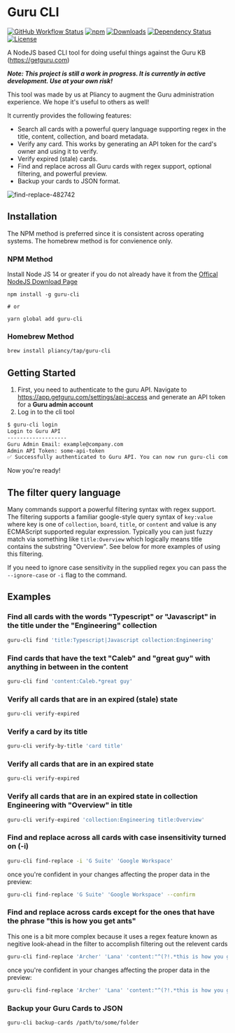 
# Guru CLI

[![GitHub Workflow Status](https://img.shields.io/github/workflow/status/pliancy/guru-cli/CI)](https://github.com/pliancy/timelyapp-sdk)
[![npm](https://img.shields.io/npm/v/guru-cli.svg)](https://www.npmjs.com/package/guru-cli)
[![Downloads](https://img.shields.io/npm/dm/guru-cli.svg)](https://www.npmjs.com/package/guru-cli)
[![Dependency Status](https://img.shields.io/david/pliancy/guru-cli)](https://david-dm.org/pliancy/guru-cli)
[![License](https://img.shields.io/github/license/pliancy/guru-cli)](https://www.npmjs.com/package/guru-cli)

A NodeJS based CLI tool for doing useful things against the Guru KB (<https://getguru.com>)

**_Note: This project is still a work in progress. It is currently in active development. Use at your own risk!_**

This tool was made by us at Pliancy to augment the Guru administration experience. We hope it's useful to others as well!

It currently provides the following features:

- Search all cards with a powerful query language supporting regex in the title, content, collection, and board metadata.
- Verify any card. This works by generating an API token for the card's owner and using it to verify.
- Verify expired (stale) cards.
- Find and replace across all Guru cards with regex support, optional filtering, and powerful preview.
- Backup your cards to JSON format.

![find-replace-482742](https://user-images.githubusercontent.com/34489899/112241533-a8d31e80-8c07-11eb-874a-1a22d26097e4.gif)

## Installation

The NPM method is preferred since it is consistent across operating systems. The homebrew method is for convienence only.

### NPM Method

Install Node JS 14 or greater if you do not already have it from the [Offical NodeJS Download Page](https://nodejs.org/en/download/)

```shell
npm install -g guru-cli

# or

yarn global add guru-cli
```

### Homebrew Method

```bash
brew install pliancy/tap/guru-cli
```

## Getting Started

1. First, you need to authenticate to the guru API. Navigate to <https://app.getguru.com/settings/api-access> and generate an API token for a **Guru admin account**
2. Log in to the cli tool

```bash
$ guru-cli login
Login to Guru API
-------------------
Guru Admin Email: example@company.com
Admin API Token: some-api-token
✅ Successfully authenticated to Guru API. You can now run guru-cli commands.
```

Now you're ready!

## The filter query language

Many commands support a powerful filtering syntax with regex support. The filtering supports a familiar google-style query syntax of `key:value` where key is one of `collection`, `board`, `title`, or `content` and value is any ECMAScript supported regular expression. Typically you can just fuzzy match via something like `title:Overview` which logically means title contains the substring "Overview". See below for more examples of using this filtering.

If you need to ignore case sensitivity in the supplied regex you can pass the `--ignore-case` or `-i` flag to the command.

## Examples

### Find all cards with the words "Typescript" or "Javascript" in the title under the "Engineering" collection

```bash
guru-cli find 'title:Typescript|Javascript collection:Engineering'
```

### Find cards that have the text "Caleb" and "great guy" with anything in between in the content

```bash
guru-cli find 'content:Caleb.*great guy'
```

### Verify all cards that are in an expired (stale) state

```bash
guru-cli verify-expired
```

### Verify a card by its title

```bash
guru-cli verify-by-title 'card title'
```

### Verify all cards that are in an expired state

```bash
guru-cli verify-expired
```

### Verify all cards that are in an expired state in collection Engineering with "Overview" in title

```bash
guru-cli verify-expired 'collection:Engineering title:Overview'
```

### Find and replace across all cards with case insensitivity turned on (-i)

```bash
guru-cli find-replace -i 'G Suite' 'Google Workspace'
```

once you're confident in your changes affecting the proper data in the preview:

```bash
guru-cli find-replace 'G Suite' 'Google Workspace' --confirm
```

### Find and replace across cards except for the ones that have the phrase "this is how you get ants"

This one is a bit more complex because it uses a regex feature known as negitive look-ahead in the filter to accomplish filtering out the relevent cards

```bash
guru-cli find-replace 'Archer' 'Lana' 'content:"^(?!.*this is how you get ants)"'
```

once you're confident in your changes affecting the proper data in the preview:

```bash
guru-cli find-replace 'Archer' 'Lana' 'content:"^(?!.*this is how you get ants)"' --confirm
```

### Backup your Guru Cards to JSON

```bash
guru-cli backup-cards /path/to/some/folder
```
